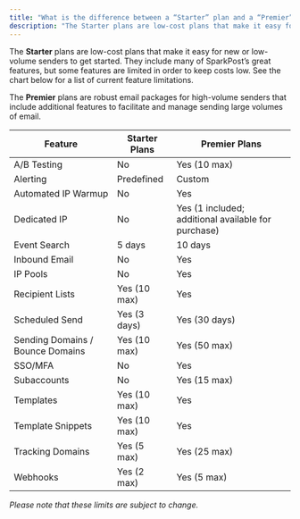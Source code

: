 ```yaml
---
title: "What is the difference between a “Starter” plan and a “Premier” plan?"
description: "The Starter plans are low-cost plans that make it easy for new or low-volume senders to get started. They include many of SparkPost’s great features, but some features are limited in order to keep costs low. See the chart below for a list of current feature limitations. The Premier plans are robust email packages for high-volume senders that include additional features to facilitate and manage sending large volumes of email."
---
```


The **Starter** plans are low-cost plans that make it easy for new or low-volume senders to get started. They include many of SparkPost’s great features, but some features are limited in order to keep costs low. See the chart below for a list of current feature limitations.

The **Premier** plans are robust email packages for high-volume senders that include additional features to facilitate and manage sending large volumes of email.

Feature | Starter Plans | Premier Plans
--- | --- | ---
A/B Testing | No | Yes (10 max)
Alerting | Predefined | Custom
Automated IP Warmup | No | Yes
Dedicated IP | No | Yes (1 included; additional available for purchase)
Event Search | 5 days | 10 days
Inbound Email | No | Yes
IP Pools | No | Yes
Recipient Lists | Yes (10 max) | Yes
Scheduled Send | Yes (3 days) | Yes (30 days)
Sending Domains / Bounce Domains | Yes (10 max) | Yes (50 max)
SSO/MFA | No | Yes
Subaccounts | No | Yes (15 max)
Templates | Yes (10 max) | Yes
Template Snippets | Yes (10 max) | Yes
Tracking Domains | Yes (5 max) | Yes (25 max)
Webhooks | Yes (2 max) |Yes (5 max)

*Please note that these limits are subject to change.*
